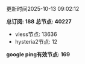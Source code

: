 更新时间2025-10-13 09:02:12

**总订阅: 188**
**总节点: 40227**
- vless节点: 13636
- hysteria2节点: 12

**google ping有效节点: 169**
